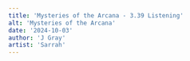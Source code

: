 ```yaml
---
title: 'Mysteries of the Arcana - 3.39 Listening'
alt: 'Mysteries of the Arcana'
date: '2024-10-03'
author: 'J Gray'
artist: 'Sarrah'
---
```

